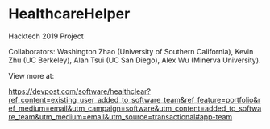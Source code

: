 # HealthcareHelper
Hacktech 2019 Project

Collaborators: Washington Zhao (University of Southern California), Kevin Zhu (UC Berkeley), Alan Tsui (UC San Diego), Alex Wu (Minerva University).

View more at:

https://devpost.com/software/healthclear?ref_content=existing_user_added_to_software_team&ref_feature=portfolio&ref_medium=email&utm_campaign=software&utm_content=added_to_software_team&utm_medium=email&utm_source=transactional#app-team
